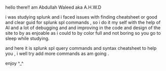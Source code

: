 hello there!!
am Abdullah Waleed aka A.H.W.D 

i was studying splunk and i faced issues with finding cheatsheet or good and clear guid for splunk spl commands ,
so i do it my self with the help of AI and a lot of debugging and and improving in the code and design of the site
to by as enjoable as i could to by color full and not boring so you go to sleep while studying.

and here it is splunk spl query commands and syntax cheatsheet to help you ,
i well try add more commands as am going .

enjoy ^_^
